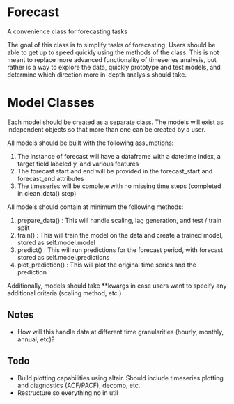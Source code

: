 # Forecast
A convenience class for forecasting tasks

The goal of this class is to simplify tasks of forecasting. Users should be able to get up to speed quickly using the 
methods of the class. This is not meant to replace more advanced functionality of timeseries analysis, but rather is a 
way to explore the data, quickly prototype and test models, and determine which direction more in-depth analysis should 
take. 

# Model Classes

Each model should be created as a separate class. The models will exist as independent objects so that more than one can
be created by a user. 

All models should be built with the following assumptions: 
1. The instance of forecast will have a dataframe with a datetime index, a target field labeled y, and various features
2. The forecast start and end will be provided in the forecast_start and forecast_end attributes
3. The timeseries will be complete with no missing time steps (completed in clean_data() step)

All models should contain at minimum the following methods:
1. prepare_data() : This will handle scaling, lag generation, and test / train split
2. train() : This will train the model on the data and create a trained model, stored as self.model.model
3. predict() : This will run predictions for the forecast period, with forecast stored as self.model.predictions
4. plot_prediction() : This will plot the original time series and the prediction 

Additionally, models should take **kwargs in case users want to specify any additional criteria (scaling method, etc.)

## Notes
- How will this handle data at different time granularities (hourly, monthly, annual, etc)?


## Todo
- Build plotting capabilities using altair. Should include timeseries plotting and diagnostics (ACF/PACF), decomp, etc.
- Restructure so everything no in util
